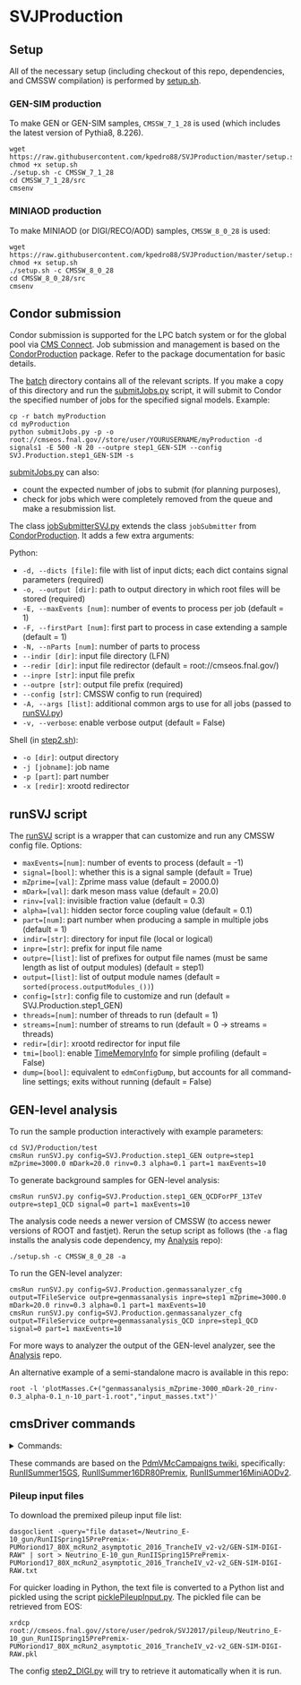 # SVJProduction

## Setup

All of the necessary setup (including checkout of this repo, dependencies, and CMSSW compilation) is performed by [setup.sh](./setup.sh).

### GEN-SIM production

To make GEN or GEN-SIM samples, `CMSSW_7_1_28` is used (which includes the latest version of Pythia8, 8.226).
```
wget https://raw.githubusercontent.com/kpedro88/SVJProduction/master/setup.sh
chmod +x setup.sh
./setup.sh -c CMSSW_7_1_28
cd CMSSW_7_1_28/src
cmsenv
```

### MINIAOD production

To make MINIAOD (or DIGI/RECO/AOD) samples, `CMSSW_8_0_28` is used:
```
wget https://raw.githubusercontent.com/kpedro88/SVJProduction/master/setup.sh
chmod +x setup.sh
./setup.sh -c CMSSW_8_0_28
cd CMSSW_8_0_28/src
cmsenv
```

## Condor submission

Condor submission is supported for the LPC batch system or for the global pool via [CMS Connect](https://connect.uscms.org/).
Job submission and management is based on the [CondorProduction](https://github.com/kpedro88/CondorProduction) package.
Refer to the package documentation for basic details.

The [batch](./batch/) directory contains all of the relevant scripts.
If you make a copy of this directory and run the [submitJobs.py](./batch/submitJobs.py) script,
it will submit to Condor the specified number of jobs for the specified signal models. Example:
```
cp -r batch myProduction
cd myProduction
python submitJobs.py -p -o root://cmseos.fnal.gov//store/user/YOURUSERNAME/myProduction -d signals1 -E 500 -N 20 --outpre step1_GEN-SIM --config SVJ.Production.step1_GEN-SIM -s
```
[submitJobs.py](./batch/submitJobs.py) can also:
* count the expected number of jobs to submit (for planning purposes),
* check for jobs which were completely removed from the queue and make a resubmission list.

The class [jobSubmitterSVJ.py](./batch/jobSubmitterSVJ.py) extends the class `jobSubmitter` from [CondorProduction](https://github.com/kpedro88/CondorProduction). It adds a few extra arguments:

Python:
* `-d, --dicts [file]`: file with list of input dicts; each dict contains signal parameters (required)
* `-o, --output [dir]`: path to output directory in which root files will be stored (required)
* `-E, --maxEvents [num]`: number of events to process per job (default = 1)
* `-F, --firstPart [num]`: first part to process in case extending a sample (default = 1)
* `-N, --nParts [num]`: number of parts to process
* `--indir [dir]`: input file directory (LFN)
* `--redir [dir]`: input file redirector (default = root://cmseos.fnal.gov/)
* `--inpre [str]`: input file prefix
* `--outpre [str]`: output file prefix (required)
* `--config [str]`: CMSSW config to run (required)
* `-A, --args [list]`: additional common args to use for all jobs (passed to [runSVJ.py](./Production/test/runSVJ.py))
* `-v, --verbose`: enable verbose output (default = False)

Shell (in [step2.sh](./batch/step2.sh)):
* `-o [dir]`: output directory
* `-j [jobname]`: job name
* `-p [part]`: part number
* `-x [redir]`: xrootd redirector

## runSVJ script

The [runSVJ](./test/runSVJ.py) script is a wrapper that can customize and run any CMSSW config file. Options:
* `maxEvents=[num]`: number of events to process (default = -1)
* `signal=[bool]`: whether this is a signal sample (default = True)
* `mZprime=[val]`: Zprime mass value (default = 2000.0)
* `mDark=[val]`: dark meson mass value (default = 20.0)
* `rinv=[val]`: invisible fraction value (default = 0.3)
* `alpha=[val]`: hidden sector force coupling value (default = 0.1)
* `part=[num]`: part number when producing a sample in multiple jobs (default = 1)
* `indir=[str]`: directory for input file (local or logical)
* `inpre=[str]`: prefix for input file name
* `outpre=[list]`: list of prefixes for output file names (must be same length as list of output modules) (default = step1)
* `output=[list]`: list of output module names (default = `sorted(process.outputModules_())`)
* `config=[str]`: config file to customize and run (default = SVJ.Production.step1_GEN)
* `threads=[num]`: number of threads to run (default = 1)
* `streams=[num]`: number of streams to run (default = 0 -> streams = threads)
* `redir=[dir]`: xrootd redirector for input file
* `tmi=[bool]`: enable [TimeMemoryInfo](https://github.com/cms-sw/cmssw/blob/master/Validation/Performance/python/TimeMemoryInfo.py) for simple profiling (default = False)
* `dump=[bool]`: equivalent to `edmConfigDump`, but accounts for all command-line settings; exits without running (default = False)

## GEN-level analysis

To run the sample production interactively with example parameters:
```
cd SVJ/Production/test
cmsRun runSVJ.py config=SVJ.Production.step1_GEN outpre=step1 mZprime=3000.0 mDark=20.0 rinv=0.3 alpha=0.1 part=1 maxEvents=10
```

To generate background samples for GEN-level analysis:
```
cmsRun runSVJ.py config=SVJ.Production.step1_GEN_QCDForPF_13TeV outpre=step1_QCD signal=0 part=1 maxEvents=10
```

The analysis code needs a newer version of CMSSW (to access newer versions of ROOT and fastjet).
Rerun the setup script as follows (the `-a` flag installs the analysis code dependency, my [Analysis](https://github.com/kpedro88/Analysis/tree/SVJ2017-gen) repo):
```
./setup.sh -c CMSSW_8_0_28 -a
```

To run the GEN-level analyzer:
```
cmsRun runSVJ.py config=SVJ.Production.genmassanalyzer_cfg output=TFileService outpre=genmassanalysis inpre=step1 mZprime=3000.0 mDark=20.0 rinv=0.3 alpha=0.1 part=1 maxEvents=10
cmsRun runSVJ.py config=SVJ.Production.genmassanalyzer_cfg output=TFileService outpre=genmassanalysis_QCD inpre=step1_QCD signal=0 part=1 maxEvents=10
```

For more ways to analyzer the output of the GEN-level analyzer, see the [Analysis](https://github.com/kpedro88/Analysis/tree/SVJ2017-gen) repo.

An alternative example of a semi-standalone macro is available in this repo:
```
root -l 'plotMasses.C+("genmassanalysis_mZprime-3000_mDark-20_rinv-0.3_alpha-0.1_n-10_part-1.root","input_masses.txt")'
```

## cmsDriver commands

<details>
<summary>Commands:</summary>

GEN only:
```
cmsDriver.py SVJ/Production/EmptyFragment_cff --python_filename step1_GEN.py --mc --eventcontent RAWSIM --customise SLHCUpgradeSimulations/Configuration/postLS1Customs.customisePostLS1 --datatier GEN-SIM --conditions MCRUN2_71_V3::All --beamspot Realistic50ns13TeVCollision --step GEN --magField 38T_PostLS1 --fileout file:step1.root --no_exec
cmsDriver.py QCDForPF_13TeV_TuneCUETP8M1_cfi --python_filename step1_GEN_QCDForPF_13TeV.py --mc --eventcontent RAWSIM --customise SLHCUpgradeSimulations/Configuration/postLS1Customs.customisePostLS1 --datatier GEN-SIM --conditions MCRUN2_71_V3::All --beamspot Realistic50ns13TeVCollision --step GEN --magField 38T_PostLS1 --fileout file:step1.root --no_exec
```

GEN-SIM:
```
cmsDriver.py SVJ/Production/EmptyFragment_cff --python_filename step1_GEN-SIM.py --mc --eventcontent RAWSIM --customise SLHCUpgradeSimulations/Configuration/postLS1Customs.customisePostLS1 --datatier GEN-SIM --conditions MCRUN2_71_V3::All --beamspot Realistic50ns13TeVCollision --step GEN,SIM --magField 38T_PostLS1 --fileout file:step1.root --no_exec
```

DIGI:
```
cmsDriver.py step2 --python_filename step2_DIGI.py --mc --eventcontent PREMIXRAW --datatier GEN-SIM-RAW --conditions 80X_mcRun2_asymptotic_2016_TrancheIV_v6 --step DIGIPREMIX_S2,DATAMIX,L1,DIGI2RAW,HLT:@frozen2016 --nThreads 4 --datamix PreMix --era Run2_2016 --filein file:step1.root --fileout file:step2.root --pileup_input pileup.root --no_exec
```

RECO:
```
cmsDriver.py step3 --python_filename step3_RECO.py --mc --eventcontent AODSIM --runUnscheduled --datatier AODSIM --conditions 80X_mcRun2_asymptotic_2016_TrancheIV_v6 --step RAW2DIGI,RECO,EI --nThreads 4 --era Run2_2016 --filein file:step2.root --fileout file:step3.root --no_exec
```

MINIAOD:
```
cmsDriver.py step4 --python_filename step4_MINIAOD.py --mc --eventcontent MINIAODSIM --runUnscheduled --datatier MINIAODSIM --conditions 80X_mcRun2_asymptotic_2016_TrancheIV_v6 --step PAT --nThreads 4 --era Run2_2016  --filein file:step3.root --fileout file:step4.root --no_exec
```
</details>


These commands are based on the [PdmVMcCampaigns twiki](https://twiki.cern.ch/twiki/bin/view/CMS/PdmVMcCampaigns),
specifically:
[RunIISummer15GS](https://twiki.cern.ch/twiki/bin/view/CMS/PdmVMCcampaignRunIISummer15GS),
[RunIISummer16DR80Premix](https://twiki.cern.ch/twiki/bin/viewauth/CMS/PdmVMCcampaignRunIISummer16DR80Premix),
[RunIISummer16MiniAODv2](https://twiki.cern.ch/twiki/bin/view/CMS/PdmVMCcampaignRunIISummer16MiniAODv2).

### Pileup input files

To download the premixed pileup input file list:
```
dasgoclient -query="file dataset=/Neutrino_E-10_gun/RunIISpring15PrePremix-PUMoriond17_80X_mcRun2_asymptotic_2016_TrancheIV_v2-v2/GEN-SIM-DIGI-RAW" | sort > Neutrino_E-10_gun_RunIISpring15PrePremix-PUMoriond17_80X_mcRun2_asymptotic_2016_TrancheIV_v2-v2_GEN-SIM-DIGI-RAW.txt
```

For quicker loading in Python, the text file is converted to a Python list and pickled using the script [picklePileupInput.py](./test/picklePileupInput.py).
The pickled file can be retrieved from EOS:
```
xrdcp root://cmseos.fnal.gov//store/user/pedrok/SVJ2017/pileup/Neutrino_E-10_gun_RunIISpring15PrePremix-PUMoriond17_80X_mcRun2_asymptotic_2016_TrancheIV_v2-v2_GEN-SIM-DIGI-RAW.pkl
```
The config [step2_DIGI.py](./python/step2_DIGI.py) will try to retrieve it automatically when it is run.
